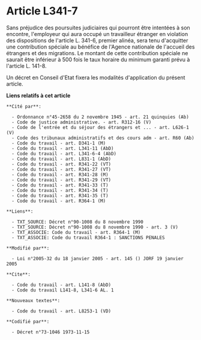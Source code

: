 # Article L341-7

Sans préjudice des poursuites judiciaires qui pourront être intentées à son encontre, l'employeur qui aura occupé un
travailleur étranger en violation des dispositions de l'article L. 341-6, premier alinéa, sera tenu d'acquitter une
contribution spéciale au bénéfice de l'Agence nationale de l'accueil des étrangers et des migrations. Le montant de cette
contribution spéciale ne saurait être inférieur à 500 fois le taux horaire du minimum garanti prévu à l'article L. 141-8.

Un décret en Conseil d'Etat fixera les modalités d'application du présent article.

**Liens relatifs à cet article**

	**Cité par**:

	  - Ordonnance n°45-2658 du 2 novembre 1945 - art. 21 quinquies (Ab)
	  - Code de justice administrative. - art. R312-16 (V)
	  - Code de l'entrée et du séjour des étrangers et ... - art. L626-1 (V)
	  - Code des tribunaux administratifs et des cours adm - art. R60 (Ab)
	  - Code du travail - art. D341-1 (M)
	  - Code du travail - art. L341-11 (AbD)
	  - Code du travail - art. L341-6-4 (AbD)
	  - Code du travail - art. L831-1 (AbD)
	  - Code du travail - art. R341-22 (VT)
	  - Code du travail - art. R341-27 (VT)
	  - Code du travail - art. R341-28 (M)
	  - Code du travail - art. R341-29 (VT)
	  - Code du travail - art. R341-33 (T)
	  - Code du travail - art. R341-34 (T)
	  - Code du travail - art. R341-35 (T)
	  - Code du travail - art. R364-1 (M)

	**Liens**:

	  - TXT_SOURCE: Décret n°90-1008 du 8 novembre 1990
	  - TXT_SOURCE: Décret n°90-1008 du 8 novembre 1990 - art. 3 (V)
	  - TXT_ASSOCIE: Code du travail - art. R364-1 (M)
	  - TXT_ASSOCIE: Code du travail R364-1 : SANCTIONS PENALES

	**Modifié par**:

	  - Loi n°2005-32 du 18 janvier 2005 - art. 145 () JORF 19 janvier 2005

	**Cite**:

	  - Code du travail - art. L141-8 (AbD)
	  - Code du travail L141-8, L341-6 AL. 1

	**Nouveaux textes**:

	  - Code du travail - art. L8253-1 (VD)

	**Codifié par**:

	  - Décret n°73-1046 1973-11-15
